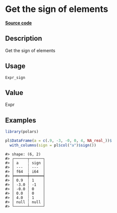 
# Get the sign of elements

[**Source code**](https://github.com/pola-rs/r-polars/tree/0580dbe189881934960c63979bf59fc3448a21dc/R/#L)

## Description

Get the sign of elements

## Usage

<pre><code class='language-R'>Expr_sign
</code></pre>

## Value

Expr

## Examples

``` r
library(polars)

pl$DataFrame(a = c(.9, -3, -0, 0, 4, NA_real_))$
  with_columns(sign = pl$col("a")$sign())
```

    #> shape: (6, 2)
    #> ┌──────┬──────┐
    #> │ a    ┆ sign │
    #> │ ---  ┆ ---  │
    #> │ f64  ┆ i64  │
    #> ╞══════╪══════╡
    #> │ 0.9  ┆ 1    │
    #> │ -3.0 ┆ -1   │
    #> │ -0.0 ┆ 0    │
    #> │ 0.0  ┆ 0    │
    #> │ 4.0  ┆ 1    │
    #> │ null ┆ null │
    #> └──────┴──────┘
